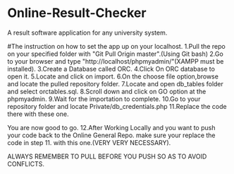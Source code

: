 # Online-Result-Checker
A result software application for any university system.

#The instruction on how to  set the app up on your localhost.
1.Pull the repo on your specified folder with "Git Pull Origin master".(Using Git bash)
2.Go to your browser and type "http://localhost/phpmyadmin/"(XAMPP must be installed).
3.Create a Database called ORC.
4.Click On ORC database to open it.
5.Locate and click on import.
6.On the choose file option,browse and locate the pulled repository folder.
7.Locate and open db_tables folder and select orctables.sql.
8.Scroll down and click on GO option at the phpmyadmin.
9.Wait for the importation to  complete.
10.Go to your repository folder and locate Private/db_credentials.php
11.Replace the code there with these one.
<?php
//defining my db credentials for local testing 
 define("DB_SERVER", "localhost");
 define("DB_USER", "root");
 define("DB_PASSWORD", "");
 define("DB_NAME", "ORC");
?>
You are now good to go.
12.After Working Locally and you want to push your code back to the Online General Repo.
make sure your replace the code in step 11. with this one.(VERY VERY NECESSARY).
<?php
//defining my db online testing
  define("DB_SERVER", "db4free.net:3306");
  define("DB_USER", "rexsteroxy");
  define("DB_PASSWORD", "amadiaustin.77");
  define("DB_NAME", "rexsteroxy");
  ?>
ALWAYS REMEMBER TO PULL BEFORE YOU PUSH SO AS TO AVOID CONFLICTS.
